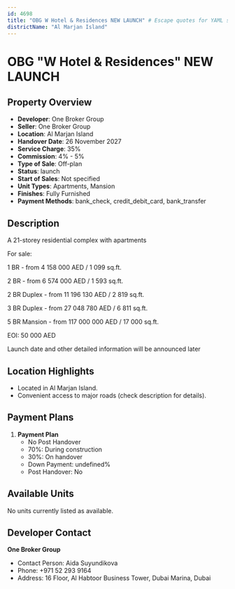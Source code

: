 ```yaml
---
id: 4698
title: "OBG W Hotel & Residences NEW LAUNCH" # Escape quotes for YAML string
districtName: "Al Marjan Island"
---
```


# OBG "W Hotel & Residences" NEW LAUNCH

## Property Overview
- **Developer**: One Broker Group
- **Seller**: One Broker Group
- **Location**: Al Marjan Island
- **Handover Date**: 26 November 2027
- **Service Charge**: 35%
- **Commission**: 4% - 5%
- **Type of Sale**: Off-plan
- **Status**: launch
- **Start of Sales**: Not specified
- **Unit Types**: Apartments, Mansion
- **Finishes**: Fully Furnished
- **Payment Methods**: bank_check, credit_debit_card, bank_transfer

## Description
A 21-storey residential complex with apartments 



For sale:

 1 BR - from 4 158 000 AED / 1 099 sq.ft.

 2 BR - from 6 574 000 AED / 1 593 sq.ft.

 2 BR Duplex - from 11 196 130 AED / 2 819 sq.ft.

 3 BR Duplex - from 27 048 780 AED / 6 811 sq.ft.

 5 BR Mansion - from 117 000 000 AED / 17 000 sq.ft.



EOI: 50 000 AED



Launch date and other detailed information will be announced later

## Location Highlights
- Located in Al Marjan Island.
- Convenient access to major roads (check description for details).

## Payment Plans
1. **Payment Plan**
   - No Post Handover
   - 70%: During construction
   - 30%: On handover
   - Down Payment: undefined%
   - Post Handover: No

## Available Units
No units currently listed as available.

## Developer Contact
**One Broker Group**
- Contact Person: Aida Suyundikova
- Phone: +971 52 293 9164
- Address: 16 Floor, Al Habtoor Business Tower, Dubai Marina, Dubai
